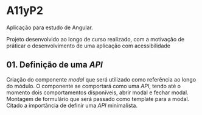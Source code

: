 # A11yP2

Aplicação para estudo de Angular.

Projeto desenvolvido ao longo de curso realizado, com a motivação de práticar o desenvolvimento de uma aplicação com acessibilidade

## 01. Definição de uma _API_

Criação do componente _modal_ que será utilizado como referência ao longo do módulo. O componente se comportará como uma _API_, tendo até o momento dois comportamentos disponíveis, abrir modal e fechar modal. Montagem de formulário que será passado como template para a modal. Citado a importância de definir uma _API_ minimalista.
